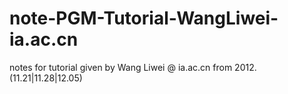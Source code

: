 note-PGM-Tutorial-WangLiwei-ia.ac.cn
====================================

notes for tutorial given by Wang Liwei @ ia.ac.cn from 2012.(11.21|11.28|12.05)